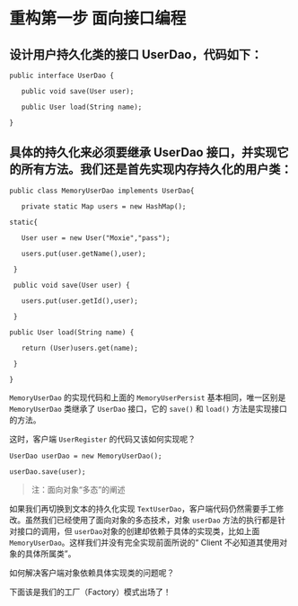 # 重构第一步 面向接口编程

## 设计用户持久化类的接口 UserDao，代码如下：

```
public interface UserDao {

   public void save(User user);

   public User load(String name);

}
```

## 具体的持久化来必须要继承 UserDao 接口，并实现它的所有方法。我们还是首先实现内存持久化的用户类：

```
public class MemoryUserDao implements UserDao{

   private static Map users = new HashMap();

static{

   User user = new User("Moxie","pass");

   users.put(user.getName(),user);

 }

 public void save(User user) {

   users.put(user.getId(),user);

 }

public User load(String name) {

   return (User)users.get(name);

 }

}
```

`MemoryUserDao` 的实现代码和上面的 `MemoryUserPersist` 基本相同，唯一区别是 `MemoryUserDao` 类继承了 `UserDao` 接口，它的 `save()` 和 `load()` 方法是实现接口的方法。

这时，客户端 `UserRegister` 的代码又该如何实现呢？

```
UserDao userDao = new MemoryUserDao();

userDao.save(user);
```

>注：面向对象“多态”的阐述

如果我们再切换到文本的持久化实现 `TextUserDao`，客户端代码仍然需要手工修改。虽然我们已经使用了面向对象的多态技术，对象 `userDao` 方法的执行都是针对接口的调用，但 `userDao`对象的创建却依赖于具体的实现类，比如上面`MemoryUserDao`。这样我们并没有完全实现前面所说的“ Client 不必知道其使用对象的具体所属类”。

如何解决客户端对象依赖具体实现类的问题呢？

下面该是我们的工厂（Factory）模式出场了！
